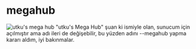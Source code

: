 # megahub
![utku's mega hub](https://i.imgur.com/3jUoP7v.jpg)
"utku's Mega Hub" şuan ki ismiyle olan, sunucum için açılmıştır ama adı ileri de değişebilir, bu yüzden adını --megahub yapma kararı aldım, iyi bakınmalar.
